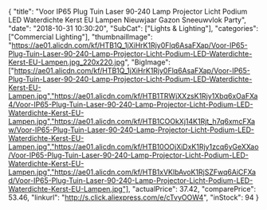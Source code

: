 {
	"title": "Voor IP65 Plug Tuin Laser 90-240 Lamp Projector Licht Podium LED Waterdichte Kerst EU Lampen Nieuwjaar Gazon Sneeuwvlok Party",
	"date": "2018-10-31 10:30:20",
	"SubCat": ["Lights & Lighting"],
	"categories": ["Commercial Lighting"],
	"thumbnailImage": "https://ae01.alicdn.com/kf/HTB1Q_1jXiHrK1Rjy0Flq6AsaFXap/Voor-IP65-Plug-Tuin-Laser-90-240-Lamp-Projector-Licht-Podium-LED-Waterdichte-Kerst-EU-Lampen.jpg_220x220.jpg",
	"BigImage": ["https://ae01.alicdn.com/kf/HTB1Q_1jXiHrK1Rjy0Flq6AsaFXap/Voor-IP65-Plug-Tuin-Laser-90-240-Lamp-Projector-Licht-Podium-LED-Waterdichte-Kerst-EU-Lampen.jpg","https://ae01.alicdn.com/kf/HTB1TRWjXXzsK1Rjy1Xbq6xOaFXa4/Voor-IP65-Plug-Tuin-Laser-90-240-Lamp-Projector-Licht-Podium-LED-Waterdichte-Kerst-EU-Lampen.jpg","https://ae01.alicdn.com/kf/HTB1COOkXj14K1Rjt_h7q6xmcFXaw/Voor-IP65-Plug-Tuin-Laser-90-240-Lamp-Projector-Licht-Podium-LED-Waterdichte-Kerst-EU-Lampen.jpg","https://ae01.alicdn.com/kf/HTB10OOjXiDxK1Rjy1zcq6yGeXXao/Voor-IP65-Plug-Tuin-Laser-90-240-Lamp-Projector-Licht-Podium-LED-Waterdichte-Kerst-EU-Lampen.jpg","https://ae01.alicdn.com/kf/HTB1xVKlbAvoK1RjSZFwq6AiCFXad/Voor-IP65-Plug-Tuin-Laser-90-240-Lamp-Projector-Licht-Podium-LED-Waterdichte-Kerst-EU-Lampen.jpg"],
	"actualPrice": 37.42,
	"comparePrice": 53.46,
	"linkurl": "http://s.click.aliexpress.com/e/cTvyOOW4",
	"inStock": 94
}

